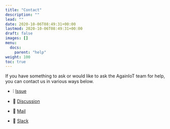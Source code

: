 ```yaml
---
title: "Contact"
description: ""
lead: ""
date: 2020-10-06T08:49:31+00:00
lastmod: 2020-10-06T08:49:31+00:00
draft: false
images: []
menu:
  docs:
    parent: "help"
weight: 100
toc: true
---
```


If you have something to ask or would like to ask the AgainIoT team for help, you can contact us in various ways below.

- ❕ [Issue](https://github.com/AgainIoT/Open-Set-Go/issues/new/choose)

- 🙏 [Discussion](https://github.com/AgainIoT/Open-Set-Go/discussions/categories/q-a)

- 📧 [Mail](mailto:yunminwo1211@gmail.com)

- 💬 [Slack](https://join.slack.com/t/open-set-go/shared_invite/zt-25xkwvzrp-mBcETQ811LK_BOEoiB8YPQ)

